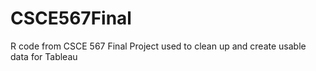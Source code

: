 # CSCE567Final
R code from CSCE 567 Final Project used to clean up and create usable data for Tableau

